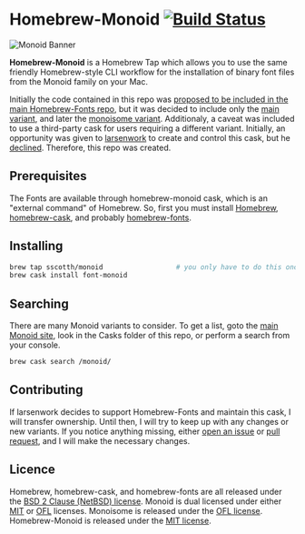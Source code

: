 # Homebrew-Monoid [![Build Status](https://travis-ci.org/sscotth/homebrew-monoid.svg?branch=master)](https://travis-ci.org/sscotth/homebrew-monoid)

<img alt="Monoid Banner" src="https://github.com/andreaslarsen/monoid/raw/master/Utilities/Images/MonoidReadme.png" />

**Homebrew-Monoid** is a Homebrew Tap which allows you to use the same friendly Homebrew-style CLI workflow for the installation of binary font files from the Monoid family on your Mac.

Initially the code contained in this repo was [proposed to be included in the main Homebrew-Fonts repo](https://github.com/caskroom/homebrew-fonts/pull/364), but it was decided to include only the [main variant](https://github.com/caskroom/homebrew-fonts/pull/370), and later the [monoisome variant](https://github.com/caskroom/homebrew-fonts/pull/371). Additionaly, a caveat was included to use a third-party cask for users requiring a different variant. Initially, an opportunity was given to [larsenwork](https://github.com/larsenwork) to create and control this cask, but he [declined](https://github.com/larsenwork/monoid/issues/80). Therefore, this repo was created.

## Prerequisites

The Fonts are available through homebrew-monoid cask, which is an "external command" of Homebrew. So, first you must install [Homebrew](http://brew.sh/), [homebrew-cask](http://caskroom.io/), and probably [homebrew-fonts](https://github.com/caskroom/homebrew-fonts).

## Installing

```sh
brew tap sscotth/monoid                  # you only have to do this once!
brew cask install font-monoid
```

## Searching

There are many Monoid variants to consider. To get a list, goto the [main Monoid site](http://larsenwork.com/monoid/), look in the Casks folder of this repo, or perform a search from your console.

```sh
brew cask search /monoid/
```

## Contributing

If larsenwork decides to support Homebrew-Fonts and maintain this cask, I will transfer ownership. Until then, I will try to keep up with any changes or new variants. If you notice anything missing, either [open an issue](https://github.com/sscotth/homebrew-monoid/issues) or [pull request](https://github.com/sscotth/homebrew-monoid/pulls), and I will make the necessary changes.

## Licence

Homebrew, homebrew-cask, and homebrew-fonts are all released under the [BSD 2 Clause (NetBSD) license](https://github.com/Homebrew/homebrew/tree/master/LICENSE.txt). Monoid is dual licensed under either [MIT](https://github.com/larsenwork/monoid#the-mit-license-mit) or [OFL](https://github.com/larsenwork/monoid#sil-open-font-license) licenses. Monoisome is released under the [OFL license](https://github.com/larsenwork/monoid#sil-open-font-license). Homebrew-Monoid is released under the [MIT license](https://github.com/sscotth/homebrew-monoid/blob/master/LICENSE).
